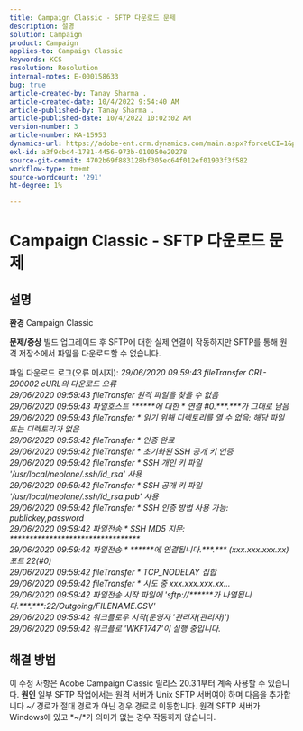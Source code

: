 ```yaml
---
title: Campaign Classic - SFTP 다운로드 문제
description: 설명
solution: Campaign
product: Campaign
applies-to: Campaign Classic
keywords: KCS
resolution: Resolution
internal-notes: E-000158633
bug: true
article-created-by: Tanay Sharma .
article-created-date: 10/4/2022 9:54:40 AM
article-published-by: Tanay Sharma .
article-published-date: 10/4/2022 10:02:02 AM
version-number: 3
article-number: KA-15953
dynamics-url: https://adobe-ent.crm.dynamics.com/main.aspx?forceUCI=1&pagetype=entityrecord&etn=knowledgearticle&id=ff71298d-ca43-ed11-bba2-0022480868ff
exl-id: a3f9cbd4-1781-4456-973b-010050e20278
source-git-commit: 4702b69f883128bf305ec64f012ef01903f3f582
workflow-type: tm+mt
source-wordcount: '291'
ht-degree: 1%

---
```


# Campaign Classic - SFTP 다운로드 문제

## 설명

<b>환경</b>
Campaign Classic


<b>문제/증상</b>
빌드 업그레이드 후 SFTP에 대한 실제 연결이 작동하지만 SFTP를 통해 원격 저장소에서 파일을 다운로드할 수 없습니다.

파일 다운로드 로그(오류 메시지):
*29/06/2020 09:59:43 fileTransfer CRL-290002 cURL의 다운로드 오류
<br>29/06/2020 09:59:43 fileTransfer 원격 파일을 찾을 수 없음
<br>29/06/2020 09:59:43 파일호스트 \*\*\*\*\*\*에 대한 \* 연결 #0.\*\*\*.\*\*\*가 그대로 남음
<br>29/06/2020 09:59:43 fileTransfer \* 읽기 위해 디렉토리를 열 수 없음: 해당 파일 또는 디렉토리가 없음
<br>29/06/2020 09:59:42 fileTransfer \* 인증 완료
<br>29/06/2020 09:59:42 fileTransfer \* 초기화된 SSH 공개 키 인증
<br>29/06/2020 09:59:42 fileTransfer \* SSH 개인 키 파일 &#39;/usr/local/neolane/.ssh/id_rsa&#39; 사용
<br>29/06/2020 09:59:42 fileTransfer \* SSH 공개 키 파일 &#39;/usr/local/neolane/.ssh/id_rsa.pub&#39; 사용
<br>29/06/2020 09:59:42 fileTransfer \* SSH 인증 방법 사용 가능: publickey,password
<br>29/06/2020 09:59:42 파일전송 \* SSH MD5 지문: \*\*\*\*\*\*\*\*\*\*\*\*\*\*\*\*\*\*\*\*\*\*\*\*\*\*\*\*\*\*\*\*\*
<br>29/06/2020 09:59:42 파일전송 \* \*\*\*\*\*\*에 연결됩니다.\*\*\*.\*\*\* (xxx.xxx.xxx.xx) 포트 22(#0)
<br>29/06/2020 09:59:42 fileTransfer \* TCP_NODELAY 집합
<br>29/06/2020 09:59:42 fileTransfer \* 시도 중 xxx.xxx.xxx.xx...
<br>29/06/2020 09:59:42 파일전송 시작 파일에 &#39;sftp://\*\*\*\*\*\*가 나열됩니다.\*\*\*.\*\*\*:22/Outgoing/FILENAME.CSV&#39;
<br>29/06/2020 09:59:42 워크플로우 시작(운영자 &#39;관리자(관리자)&#39;)
<br>29/06/2020 09:59:42 워크플로 &#39;WKF1747&#39;이 실행 중입니다.*

## 해결 방법


이 수정 사항은 Adobe Campaign Classic 릴리스 20.3.1부터 계속 사용할 수 있습니다.
<b>원인</b>
일부 SFTP 작업에서는 원격 서버가 Unix SFTP 서버여야 하며 다음을 추가합니다 *~/* 경로가 절대 경로가 아닌 경우 경로로 이동합니다.
원격 SFTP 서버가 Windows에 있고 *~/*가 의미가 없는 경우 작동하지 않습니다.
